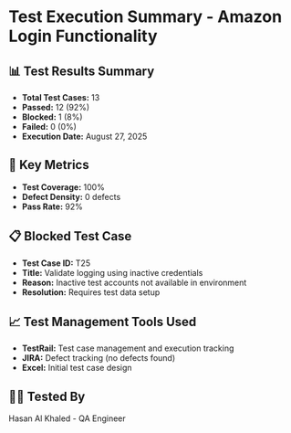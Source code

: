 # Test Execution Summary - Amazon Login Functionality

## 📊 Test Results Summary
- **Total Test Cases:** 13
- **Passed:** 12 (92%)
- **Blocked:** 1 (8%)
- **Failed:** 0 (0%)
- **Execution Date:** August 27, 2025

## 🎯 Key Metrics
- **Test Coverage:** 100%
- **Defect Density:** 0 defects
- **Pass Rate:** 92%

## 📋 Blocked Test Case
- **Test Case ID:** T25
- **Title:** Validate logging using inactive credentials  
- **Reason:** Inactive test accounts not available in environment
- **Resolution:** Requires test data setup

## 📈 Test Management Tools Used
- **TestRail:** Test case management and execution tracking
- **JIRA:** Defect tracking (no defects found)
- **Excel:** Initial test case design

## 👨‍💻 Tested By
Hasan Al Khaled - QA Engineer
